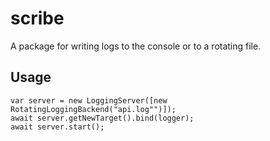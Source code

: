 # scribe

A package for writing logs to the console or to a rotating file.

## Usage

```
var server = new LoggingServer([new RotatingLoggingBackend("api.log"")]);
await server.getNewTarget().bind(logger);
await server.start();
```
